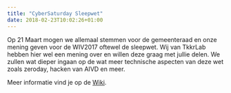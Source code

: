 ```yaml
---
title: "CyberSaturday Sleepwet"
date: 2018-02-23T10:02:26+01:00
---
```

Op 21 Maart mogen we allemaal stemmen voor de gemeenteraad en onze mening geven voor de WIV2017 oftewel de sleepwet. Wij van TkkrLab hebben hier wel een mening over en willen deze graag met jullie delen. We zullen wat dieper ingaan op de wat meer technische aspecten van deze wet zoals zeroday, hacken van AIVD en meer.

Meer informatie vind je op de [Wiki](https://tkkrlab.nl/wiki/CyberSaturday_:_Sleepwet).

